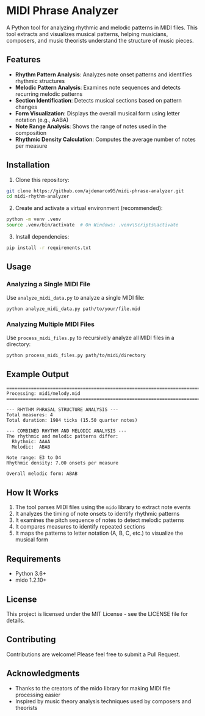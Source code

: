 # MIDI Phrase Analyzer

A Python tool for analyzing rhythmic and melodic patterns in MIDI files. This tool extracts and visualizes musical patterns, helping musicians, composers, and music theorists understand the structure of music pieces.

## Features

- **Rhythm Pattern Analysis**: Analyzes note onset patterns and identifies rhythmic structures
- **Melodic Pattern Analysis**: Examines note sequences and detects recurring melodic patterns
- **Section Identification**: Detects musical sections based on pattern changes 
- **Form Visualization**: Displays the overall musical form using letter notation (e.g., AABA)
- **Note Range Analysis**: Shows the range of notes used in the composition
- **Rhythmic Density Calculation**: Computes the average number of notes per measure

## Installation

1. Clone this repository:
```bash
git clone https://github.com/ajdemarco95/midi-phrase-analyzer.git
cd midi-rhythm-analyzer
```

2. Create and activate a virtual environment (recommended):
```bash
python -m venv .venv
source .venv/bin/activate  # On Windows: .venv\Scripts\activate
```

3. Install dependencies:
```bash
pip install -r requirements.txt
```

## Usage

### Analyzing a Single MIDI File

Use `analyze_midi_data.py` to analyze a single MIDI file:

```bash
python analyze_midi_data.py path/to/your/file.mid
```

### Analyzing Multiple MIDI Files

Use `process_midi_files.py` to recursively analyze all MIDI files in a directory:

```bash
python process_midi_files.py path/to/midi/directory
```

## Example Output

```
================================================================================
Processing: midi/melody.mid
================================================================================

--- RHYTHM PHRASAL STRUCTURE ANALYSIS ---
Total measures: 4
Total duration: 1984 ticks (15.50 quarter notes)

--- COMBINED RHYTHM AND MELODIC ANALYSIS ---
The rhythmic and melodic patterns differ:
  Rhythmic: AAAA
  Melodic:  ABAB

Note range: E3 to D4
Rhythmic density: 7.00 onsets per measure

Overall melodic form: ABAB
```

## How It Works

1. The tool parses MIDI files using the `mido` library to extract note events
2. It analyzes the timing of note onsets to identify rhythmic patterns
3. It examines the pitch sequence of notes to detect melodic patterns
4. It compares measures to identify repeated sections
5. It maps the patterns to letter notation (A, B, C, etc.) to visualize the musical form

## Requirements

- Python 3.6+
- mido 1.2.10+

## License

This project is licensed under the MIT License - see the LICENSE file for details.

## Contributing

Contributions are welcome! Please feel free to submit a Pull Request.

## Acknowledgments

- Thanks to the creators of the mido library for making MIDI file processing easier
- Inspired by music theory analysis techniques used by composers and theorists 